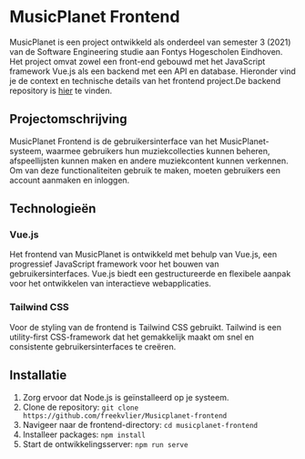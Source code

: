 # MusicPlanet Frontend

MusicPlanet is een project ontwikkeld als onderdeel van semester 3 (2021) van de Software Engineering studie aan Fontys Hogescholen Eindhoven. Het project omvat zowel een front-end gebouwd met het JavaScript framework Vue.js als een backend met een API en database. Hieronder vind je de context en technische details van het frontend project.De backend repository is [hier](https://github.com/freekvlier/Musicplanet-backend) te vinden.

## Projectomschrijving

MusicPlanet Frontend is de gebruikersinterface van het MusicPlanet-systeem, waarmee gebruikers hun muziekcollecties kunnen beheren, afspeellijsten kunnen maken en andere muziekcontent kunnen verkennen. Om van deze functionaliteiten gebruik te maken, moeten gebruikers een account aanmaken en inloggen.

## Technologieën

### Vue.js

Het frontend van MusicPlanet is ontwikkeld met behulp van Vue.js, een progressief JavaScript framework voor het bouwen van gebruikersinterfaces. Vue.js biedt een gestructureerde en flexibele aanpak voor het ontwikkelen van interactieve webapplicaties.

### Tailwind CSS

Voor de styling van de frontend is Tailwind CSS gebruikt. Tailwind is een utility-first CSS-framework dat het gemakkelijk maakt om snel en consistente gebruikersinterfaces te creëren.

## Installatie

1. Zorg ervoor dat Node.js is geïnstalleerd op je systeem.
2. Clone de repository: `git clone https://github.com/freekvlier/Musicplanet-frontend`
3. Navigeer naar de frontend-directory: `cd musicplanet-frontend`
4. Installeer packages: `npm install`
5. Start de ontwikkelingsserver: `npm run serve`

